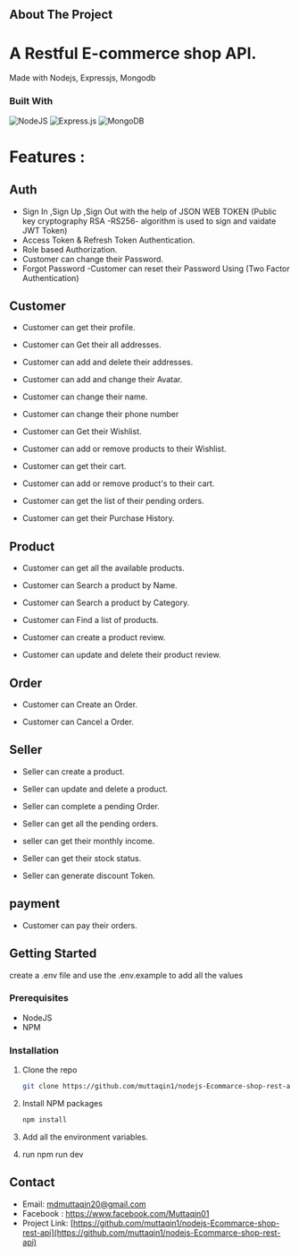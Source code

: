 

## About The Project
# A Restful E-commerce shop API.
Made with Nodejs, Expressjs, Mongodb

### Built With 

![NodeJS](https://img.shields.io/badge/node.js-6DA55F?style=for-the-badge&logo=node.js&logoColor=white)
![Express.js](https://img.shields.io/badge/express.js-%23404d59.svg?style=for-the-badge&logo=express&logoColor=%2361DAFB)
![MongoDB](https://img.shields.io/badge/MongoDB-%234ea94b.svg?style=for-the-badge&logo=mongodb&logoColor=white) 




# Features :

## Auth
* Sign In ,Sign Up ,Sign Out with the help of JSON WEB TOKEN (Public key cryptography RSA -RS256- algorithm is used to sign and vaidate JWT Token)
* Access Token & Refresh Token Authentication.
* Role based Authorization.
* Customer can change their Password.
* Forgot Password -Customer can reset their Password Using (Two Factor Authentication)

## Customer
* Customer can get their profile.

* Customer can Get their all addresses.

* Customer can add and delete their addresses.

* Customer can add and change their Avatar.

* Customer can change their name.

* Customer can change their phone number 

* Customer can Get their Wishlist.

* Customer can add or remove products to their Wishlist.

* Customer can get their cart.

* Customer can add or remove product's to
 their cart.

* Customer can get the list of their pending orders.

* Customer can get their Purchase History.

## Product 
* Customer can get all the available products.

* Customer can Search a product by Name.

* Customer can Search a product by Category.

* Customer can Find a list of products.

* Customer can create a product review.

* Customer can update and delete their product review.

## Order 
* Customer can Create an Order.

* Customer can Cancel a Order.

## Seller 

* Seller can create a product.

* Seller can update and delete a product.

* Seller can complete a pending Order.

* Seller can get all the pending orders.

* seller can get their monthly income.

* Seller can get their stock status.

* Seller can generate discount Token. 

## payment 
* Customer can pay their orders.







## Getting Started
create a .env file and use the .env.example to add all the values

### Prerequisites
 * NodeJS
 * NPM
 

### Installation

1. Clone the repo
   ```sh
   git clone https://github.com/muttaqin1/nodejs-Ecommarce-shop-rest-api
   ```
2. Install NPM packages
   ```sh
   npm install
   ```
3. Add all the environment variables.

4. run npm run dev






## Contact
* Email: mdmuttaqin20@gmail.com
* Facebook : https://www.facebook.com/Muttaqin01
* Project Link: [https://github.com/muttaqin1/nodejs-Ecommarce-shop-rest-api](https://github.com/muttaqin1/nodejs-Ecommarce-shop-rest-api)

